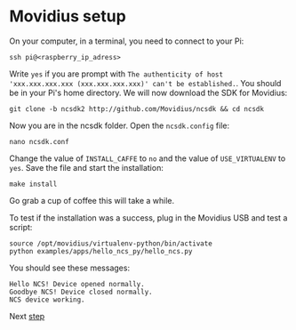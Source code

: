 # Movidius setup
  
On your computer, in a terminal, you need to connect to your Pi:
```
ssh pi@<raspberry_ip_adress>
```
Write `yes` if you are prompt with `The authenticity of host 'xxx.xxx.xxx.xxx (xxx.xxx.xxx.xxx)' can't be established.`.
You should be in your Pi's home directory. We will now download the SDK for Movidius:
```
git clone -b ncsdk2 http://github.com/Movidius/ncsdk && cd ncsdk
```
Now you are in the ncsdk folder. Open the `ncsdk.config` file:
```
nano ncsdk.conf
```
Change the value of `INSTALL_CAFFE` to `no` and the value of `USE_VIRTUALENV` to `yes`. Save the file and start the installation:
```
make install
```
  
Go grab a cup of coffee this will take a while.
  
To test if the installation was a success, plug in the Movidius USB and test a script:
```
source /opt/movidius/virtualenv-python/bin/activate
python examples/apps/hello_ncs_py/hello_ncs.py
```
You should see these messages:
```
Hello NCS! Device opened normally.
Goodbye NCS! Device closed normally.
NCS device working.
```
Next [step](./CV2.md "CV2 installation")
